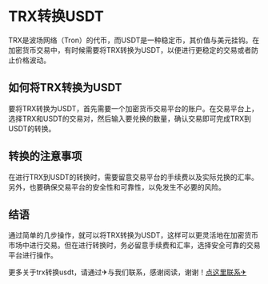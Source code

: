 # TRX转换USDT

TRX是波场网络（Tron）的代币，而USDT是一种稳定币，其价值与美元挂钩。在加密货币交易中，有时候需要将TRX转换为USDT，以便进行更稳定的交易或者防止价格波动。

## 如何将TRX转换为USDT

要将TRX转换为USDT，首先需要一个加密货币交易平台的账户。在交易平台上，选择TRX和USDT的交易对，然后输入要兑换的数量，确认交易即可完成TRX到USDT的转换。

## 转换的注意事项

在进行TRX到USDT的转换时，需要留意交易平台的手续费以及实际兑换的汇率。另外，也要确保交易平台的安全性和可靠性，以免发生不必要的风险。

## 结语

通过简单的几步操作，就可以将TRX转换为USDT，这样可以更灵活地在加密货币市场中进行交易。但在进行转换时，务必留意手续费和汇率，选择安全可靠的交易平台进行操作。

更多关于trx转换usdt，请通过✈与我们联系，感谢阅读，谢谢！[点这里联系✈](https://gg.k02.cc)